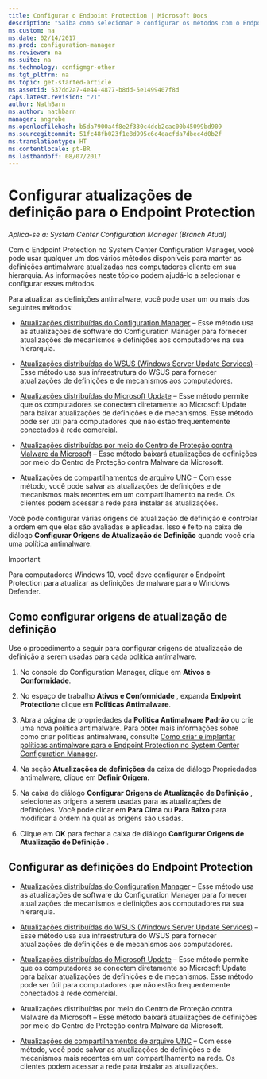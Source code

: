 ```yaml
---
title: Configurar o Endpoint Protection | Microsoft Docs
description: "Saiba como selecionar e configurar os métodos com o Endpoint Protection no System Center Configuration Manager para manter as definições antimalware atualizadas nos computadores cliente."
ms.custom: na
ms.date: 02/14/2017
ms.prod: configuration-manager
ms.reviewer: na
ms.suite: na
ms.technology: configmgr-other
ms.tgt_pltfrm: na
ms.topic: get-started-article
ms.assetid: 537dd2a7-4e44-4877-b8dd-5e1499407f8d
caps.latest.revision: "21"
author: NathBarn
ms.author: nathbarn
manager: angrobe
ms.openlocfilehash: b5da7900a4f8e2f330c4dcb2cac00b45099bd909
ms.sourcegitcommit: 51fc48fb023f1e8d995c6c4eacfda7dbec4d0b2f
ms.translationtype: HT
ms.contentlocale: pt-BR
ms.lasthandoff: 08/07/2017
---
```

#  <a name="configure-definition-updates-for-endpoint-protection"></a>Configurar atualizações de definição para o Endpoint Protection  

*Aplica-se a: System Center Configuration Manager (Branch Atual)*

 Com o Endpoint Protection no System Center Configuration Manager, você pode usar qualquer um dos vários métodos disponíveis para manter as definições antimalware atualizadas nos computadores cliente em sua hierarquia. As informações neste tópico podem ajudá-lo a selecionar e configurar esses métodos.

 Para atualizar as definições antimalware, você pode usar um ou mais dos seguintes métodos:

-   [Atualizações distribuídas do Configuration Manager](endpoint-definitions-configmgr.md) – Esse método usa as atualizações de software do Configuration Manager para fornecer atualizações de mecanismos e definições aos computadores na sua hierarquia.

-   [Atualizações distribuídas do WSUS (Windows Server Update Services)](endpoint-definitions-wsus.md) – Esse método usa sua infraestrutura do WSUS para fornecer atualizações de definições e de mecanismos aos computadores.

-   [Atualizações distribuídas do Microsoft Update](endpoint-definitions-microsoft-updates.md) – Esse método permite que os computadores se conectem diretamente ao Microsoft Update para baixar atualizações de definições e de mecanismos. Esse método pode ser útil para computadores que não estão frequentemente conectados à rede comercial.

-   [Atualizações distribuídas por meio do Centro de Proteção contra Malware da Microsoft](endpoint-definitions-protection-center.md) – Esse método baixará atualizações de definições por meio do Centro de Proteção contra Malware da Microsoft.

-   [Atualizações de compartilhamentos de arquivo UNC](endpoint-definitions-network.md) – Com esse método, você pode salvar as atualizações de definições e de mecanismos mais recentes em um compartilhamento na rede. Os clientes podem acessar a rede para instalar as atualizações.

 Você pode configurar várias origens de atualização de definição e controlar a ordem em que elas são avaliadas e aplicadas. Isso é feito na caixa de diálogo **Configurar Origens de Atualização de Definição** quando você cria uma política antimalware.

> [!IMPORTANT]
>  Para computadores Windows 10, você deve configurar o Endpoint Protection para atualizar as definições de malware para o Windows Defender.

## <a name="how-to-configure-definition-update-sources"></a>Como configurar origens de atualização de definição
 Use o procedimento a seguir para configurar origens de atualização de definição a serem usadas para cada política antimalware.

1.  No console do Configuration Manager, clique em **Ativos e Conformidade**.

2.  No espaço de trabalho **Ativos e Conformidade** , expanda **Endpoint Protection**e clique em **Políticas Antimalware**.

3.  Abra a página de propriedades da **Política Antimalware Padrão** ou crie uma nova política antimalware. Para obter mais informações sobre como criar políticas antimalware, consulte [Como criar e implantar políticas antimalware para o Endpoint Protection no System Center Configuration Manager](endpoint-antimalware-policies.md).

4.  Na seção **Atualizações de definições** da caixa de diálogo Propriedades antimalware, clique em **Definir Origem**.

5.  Na caixa de diálogo **Configurar Origens de Atualização de Definição** , selecione as origens a serem usadas para as atualizações de definições. Você pode clicar em **Para Cima** ou **Para Baixo** para modificar a ordem na qual as origens são usadas.

6.  Clique em **OK** para fechar a caixa de diálogo **Configurar Origens de Atualização de Definição** .

## <a name="configure-endpoint-protection-definitions"></a>Configurar as definições do Endpoint Protection

-   [Atualizações distribuídas do Configuration Manager](endpoint-definitions-configmgr.md) – Esse método usa as atualizações de software do Configuration Manager para fornecer atualizações de mecanismos e definições aos computadores na sua hierarquia.

-   [Atualizações distribuídas do WSUS (Windows Server Update Services)](endpoint-definitions-wsus.md) – Esse método usa sua infraestrutura do WSUS para fornecer atualizações de definições e de mecanismos aos computadores.

-   [Atualizações distribuídas do Microsoft Update](endpoint-definitions-microsoft-updates.md) – Esse método permite que os computadores se conectem diretamente ao Microsoft Update para baixar atualizações de definições e de mecanismos. Esse método pode ser útil para computadores que não estão frequentemente conectados à rede comercial.

-   Atualizações distribuídas por meio do Centro de Proteção contra Malware da Microsoft – Esse método baixará atualizações de definições por meio do Centro de Proteção contra Malware da Microsoft.

-   [Atualizações de compartilhamentos de arquivo UNC](endpoint-definitions-network.md) – Com esse método, você pode salvar as atualizações de definições e de mecanismos mais recentes em um compartilhamento na rede. Os clientes podem acessar a rede para instalar as atualizações.

